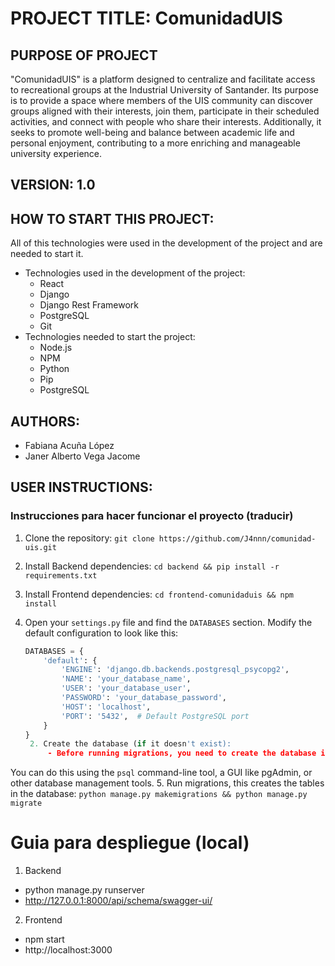 # PROJECT TITLE: ComunidadUIS
## PURPOSE OF PROJECT
"ComunidadUIS" is a platform designed to centralize and facilitate access to recreational groups at the Industrial University of Santander. Its purpose is to provide a space where members of the UIS community can discover groups aligned with their interests, join them, participate in their scheduled activities, and connect with people who share their interests. Additionally, it seeks to promote well-being and balance between academic life and personal enjoyment, contributing to a more enriching and manageable university experience.

## VERSION: 1.0
## HOW TO START THIS PROJECT:
All of this technologies were used in the development of the project and are needed to start it.

- Technologies used in the development of the project:
	- React
	- Django
	- Django Rest Framework
	- PostgreSQL
	- Git
- Technologies needed to start the project:
	- Node.js
	- NPM
	- Python
	- Pip
	- PostgreSQL

## AUTHORS:
- Fabiana Acuña López
- Janer Alberto Vega Jacome

## USER INSTRUCTIONS: 
### Instrucciones para hacer funcionar el proyecto (traducir)
1. Clone the repository: `git clone https://github.com/J4nnn/comunidad-uis.git`
2. Install Backend dependencies: `cd backend && pip install -r requirements.txt`
3. Install Frontend dependencies: `cd frontend-comunidaduis && npm install`
1. Open your `settings.py` file and find the `DATABASES` section. Modify the default configuration to look like this:

   ```python
   DATABASES = {
       'default': {
           'ENGINE': 'django.db.backends.postgresql_psycopg2',
           'NAME': 'your_database_name',
           'USER': 'your_database_user',
           'PASSWORD': 'your_database_password',
           'HOST': 'localhost',
           'PORT': '5432',  # Default PostgreSQL port
       }
   }
	2. Create the database (if it doesn't exist):
		- Before running migrations, you need to create the database in PostgreSQL.
You can do this using the `psql` command-line tool, a GUI like pgAdmin, or other database management tools.
5. Run migrations, this creates the tables in the database: `python manage.py makemigrations && python manage.py migrate`


# Guia para despliegue (local)

1. Backend

- python manage.py runserver
- http://127.0.0.1:8000/api/schema/swagger-ui/

2. Frontend

- npm start
- http://localhost:3000
